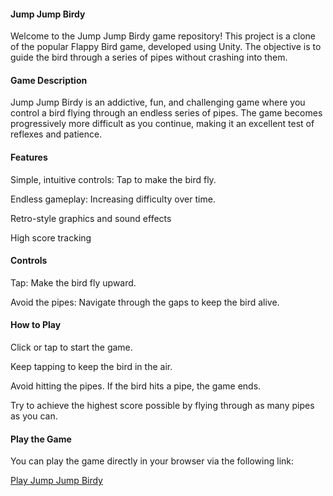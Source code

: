#### Jump Jump Birdy

Welcome to the Jump Jump Birdy game repository! This project is a clone of the popular Flappy Bird game, developed using Unity. The objective is to guide the bird through a series of pipes without crashing into them.

#### Game Description

Jump Jump Birdy is an addictive, fun, and challenging game where you control a bird flying through an endless series of pipes. The game becomes progressively more difficult as you continue, making it an excellent test of reflexes and patience.

#### Features

Simple, intuitive controls: Tap to make the bird fly.

Endless gameplay: Increasing difficulty over time.

Retro-style graphics and sound effects

High score tracking

#### Controls

Tap: Make the bird fly upward.

Avoid the pipes: Navigate through the gaps to keep the bird alive.

#### How to Play

Click or tap to start the game.

Keep tapping to keep the bird in the air.

Avoid hitting the pipes. If the bird hits a pipe, the game ends.

Try to achieve the highest score possible by flying through as many pipes as you can.

#### Play the Game

You can play the game directly in your browser via the following link:

[Play Jump Jump Birdy](https://ekerkaan.itch.io/jump-jump-birdy)

